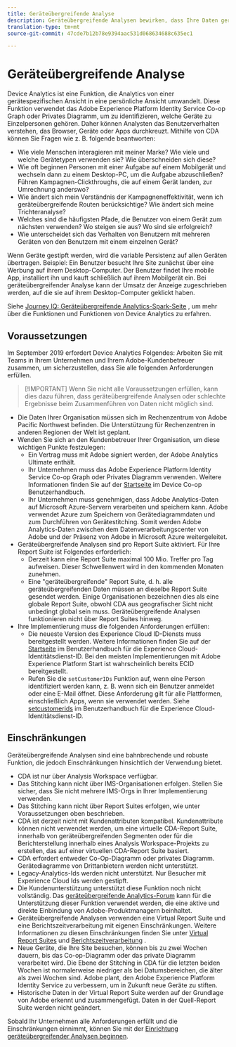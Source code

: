```yaml
---
title: Geräteübergreifende Analyse
description: Geräteübergreifende Analysen bewirken, dass Ihre Daten geräteorientiert sind, indem Sie geräteübergreifende Gerätedaten zusammenführen.
translation-type: tm+mt
source-git-commit: 47cde7b12b78e9394aac531d068634688c635ec1

---
```



# Geräteübergreifende Analyse

Device Analytics ist eine Funktion, die Analytics von einer gerätespezifischen Ansicht in eine persönliche Ansicht umwandelt. Diese Funktion verwendet das Adobe Experience Platform Identity Service Co-op Graph oder Privates Diagramm, um zu identifizieren, welche Geräte zu Einzelpersonen gehören. Daher können Analysten das Benutzerverhalten verstehen, das Browser, Geräte oder Apps durchkreuzt. Mithilfe von CDA können Sie Fragen wie z. B. folgende beantworten:

* Wie viele Menschen interagieren mit meiner Marke? Wie viele und welche Gerätetypen verwenden sie? Wie überschneiden sich diese?
* Wie oft beginnen Personen mit einer Aufgabe auf einem Mobilgerät und wechseln dann zu einem Desktop-PC, um die Aufgabe abzuschließen? Führen Kampagnen-Clickthroughs, die auf einem Gerät landen, zur Umrechnung anderswo?
* Wie ändert sich mein Verständnis der Kampagneneffektivität, wenn ich geräteübergreifende Routen berücksichtige? Wie ändert sich meine Trichteranalyse?
* Welches sind die häufigsten Pfade, die Benutzer von einem Gerät zum nächsten verwenden? Wo steigen sie aus? Wo sind sie erfolgreich?
* Wie unterscheidet sich das Verhalten von Benutzern mit mehreren Geräten von den Benutzern mit einem einzelnen Gerät?

Wenn Geräte gestipft werden, wird die variable Persistenz auf allen Geräten übertragen. Beispiel: Ein Benutzer besucht Ihre Site zunächst über eine Werbung auf ihrem Desktop-Computer. Der Benutzer findet Ihre mobile App, installiert ihn und kauft schließlich auf ihrem Mobilgerät ein. Bei geräteübergreifender Analyse kann der Umsatz der Anzeige zugeschrieben werden, auf die sie auf ihrem Desktop-Computer geklickt haben.

Siehe [Journey IQ: Geräteübergreifende Analytics-Spark-Seite](http://adobe.ly/aacda) , um mehr über die Funktionen und Funktionen von Device Analytics zu erfahren.

## Voraussetzungen

Im September 2019 erfordert Device Analytics Folgendes: Arbeiten Sie mit Teams in Ihrem Unternehmen und Ihrem Adobe-Kundenbetreuer zusammen, um sicherzustellen, dass Sie alle folgenden Anforderungen erfüllen.

> [!IMPORTANT] Wenn Sie nicht alle Voraussetzungen erfüllen, kann dies dazu führen, dass geräteübergreifende Analysen oder schlechte Ergebnisse beim Zusammenführen von Daten nicht möglich sind.

* Die Daten Ihrer Organisation müssen sich im Rechenzentrum von Adobe Pacific Northwest befinden. Die Unterstützung für Rechenzentren in anderen Regionen der Welt ist geplant.
* Wenden Sie sich an den Kundenbetreuer Ihrer Organisation, um diese wichtigen Punkte festzulegen:
   * Ein Vertrag muss mit Adobe signiert werden, der Adobe Analytics Ultimate enthält.
   * Ihr Unternehmen muss das Adobe Experience Platform Identity Service Co-op Graph oder Privates Diagramm verwenden. Weitere Informationen finden Sie auf der [Startseite](https://docs.adobe.com/content/help/en/device-co-op/using/home.html) im Device Co-op Benutzerhandbuch.
   * Ihr Unternehmen muss genehmigen, dass Adobe Analytics-Daten auf Microsoft Azure-Servern verarbeiten und speichern kann. Adobe verwendet Azure zum Speichern von Gerätediagrammdaten und zum Durchführen von Gerätestitching. Somit werden Adobe Analytics-Daten zwischen dem Datenverarbeitungscenter von Adobe und der Präsenz von Adobe in Microsoft Azure weitergeleitet.
* Geräteübergreifende Analysen sind pro Report Suite aktiviert. Für Ihre Report Suite ist Folgendes erforderlich:
   * Derzeit kann eine Report Suite maximal 100 Mio. Treffer pro Tag aufweisen. Dieser Schwellenwert wird in den kommenden Monaten zunehmen.
   * Eine "geräteübergreifende" Report Suite, d. h. alle geräteübergreifenden Daten müssen an dieselbe Report Suite gesendet werden. Einige Organisationen bezeichnen dies als eine globale Report Suite, obwohl CDA aus geografischer Sicht nicht unbedingt global sein muss. Geräteübergreifende Analysen funktionieren nicht über Report Suites hinweg.
* Ihre Implementierung muss die folgenden Anforderungen erfüllen:
   * Die neueste Version des Experience Cloud ID-Diensts muss bereitgestellt werden. Weitere Informationen finden Sie auf der [Startseite](https://docs.adobe.com/content/help/en/id-service/using/home.html) im Benutzerhandbuch für die Experience Cloud-Identitätsdienst-ID. Bei den meisten Implementierungen mit Adobe Experience Platform Start ist wahrscheinlich bereits ECID bereitgestellt.
   * Rufen Sie die `setCustomerIDs` Funktion auf, wenn eine Person identifiziert werden kann, z. B. wenn sich ein Benutzer anmeldet oder eine E-Mail öffnet. Diese Anforderung gilt für alle Plattformen, einschließlich Apps, wenn sie verwendet werden. Siehe [setcustomerids](https://docs.adobe.com/content/help/en/id-service/using/id-service-api/methods/setcustomerids.html) im Benutzerhandbuch für die Experience Cloud-Identitätsdienst-ID.

## Einschränkungen

Geräteübergreifende Analysen sind eine bahnbrechende und robuste Funktion, die jedoch Einschränkungen hinsichtlich der Verwendung bietet.

* CDA ist nur über Analysis Workspace verfügbar.
* Das Stitching kann nicht über IMS-Organisationen erfolgen. Stellen Sie sicher, dass Sie nicht mehrere IMS-Orgs in Ihrer Implementierung verwenden.
* Das Stitching kann nicht über Report Suites erfolgen, wie unter Voraussetzungen oben beschrieben.
* CDA ist derzeit nicht mit Kundenattributen kompatibel. Kundenattribute können nicht verwendet werden, um eine virtuelle CDA-Report Suite, innerhalb von geräteübergreifenden Segmenten oder für die Berichterstellung innerhalb eines Analysis Workspace-Projekts zu erstellen, das auf einer virtuellen CDA-Report Suite basiert.
* CDA erfordert entweder Co-Op-Diagramm oder privates Diagramm. Gerätediagramme von Drittanbietern werden nicht unterstützt.
* Legacy-Analytics-Ids werden nicht unterstützt. Nur Besucher mit Experience Cloud Ids werden gestipft.
* Die Kundenunterstützung unterstützt diese Funktion noch nicht vollständig. Das [geräteübergreifende Analytics-Forum](https://forums.adobe.com/community/experience-cloud/analytics-cloud/analytics/cross-device-analytics/overview) kann für die Unterstützung dieser Funktion verwendet werden, die eine aktive und direkte Einbindung von Adobe-Produktmanagern beinhaltet.
* Geräteübergreifende Analysen verwenden eine Virtual Report Suite und eine Berichtszeitverarbeitung mit eigenen Einschränkungen. Weitere Informationen zu diesen Einschränkungen finden Sie unter [Virtual Report Suites](../vrs/vrs-about.md) und [Berichtszeitverarbeitung](../vrs/vrs-report-time-processing.md) .
* Neue Geräte, die Ihre Site besuchen, können bis zu zwei Wochen dauern, bis das Co-op-Diagramm oder das private Diagramm verarbeitet wird. Die Ebene der Stitching in CDA für die letzten beiden Wochen ist normalerweise niedriger als bei Datumsbereichen, die älter als zwei Wochen sind. Adobe plant, den Adobe Experience Platform Identity Service zu verbessern, um in Zukunft neue Geräte zu stiften.
* Historische Daten in der Virtual Report Suite werden auf der Grundlage von Adobe erkennt und zusammengefügt. Daten in der Quell-Report Suite werden nicht geändert.

Sobald Ihr Unternehmen alle Anforderungen erfüllt und die Einschränkungen einnimmt, können Sie mit der [Einrichtung geräteübergreifender Analysen beginnen](cda-setup.md).
